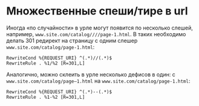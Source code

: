 # Множественные спеши/тире в url
Иногда «по случайности» в урле могут появится по несколько слешей, например, `www.site.com/catalog////page-1.html`. В таких необходимо делать 301 редирект на страницу с одним слешер `www.site.com/catalog/page-1.html`:

```
RewriteCond %{REQUEST_URI} ^(.*)//(.*)$
RewriteRule . %1/%2 [R=301,L]
```

Аналогично, можно склеить в урле несколько дефисов в один: с `www.site.com/catalog/page—1.html` на `www.site.com/catalog/page-1.html`:

```
RewriteCond %{REQUEST_URI} ^(.*)--(.*)$
RewriteRule . %1-%2 [R=301,L]
```

